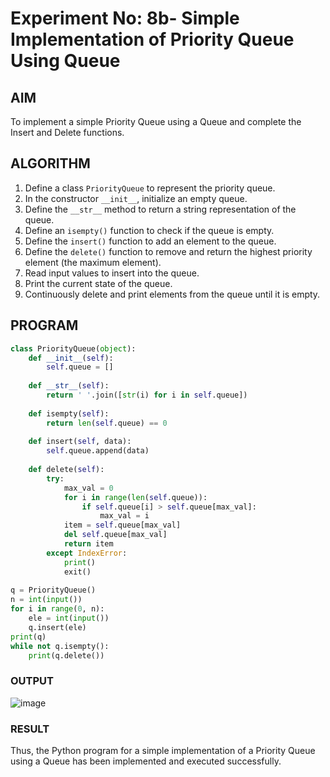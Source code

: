 # Experiment No: 8b- Simple Implementation of Priority Queue Using Queue

## AIM  
To implement a simple Priority Queue using a Queue and complete the Insert and Delete functions.

## ALGORITHM  
1. Define a class `PriorityQueue` to represent the priority queue.
2. In the constructor `__init__`, initialize an empty queue.
3. Define the `__str__` method to return a string representation of the queue.
4. Define an `isempty()` function to check if the queue is empty.
5. Define the `insert()` function to add an element to the queue.
6. Define the `delete()` function to remove and return the highest priority element (the maximum element).
7. Read input values to insert into the queue.
8. Print the current state of the queue.
9. Continuously delete and print elements from the queue until it is empty.

## PROGRAM
```python
class PriorityQueue(object):
    def __init__(self):
        self.queue = []
        
    def __str__(self):
        return ' '.join([str(i) for i in self.queue])
        
    def isempty(self):
        return len(self.queue) == 0
        
    def insert(self, data):
        self.queue.append(data)
        
    def delete(self):
        try:
            max_val = 0
            for i in range(len(self.queue)):
                if self.queue[i] > self.queue[max_val]:
                    max_val = i
            item = self.queue[max_val]
            del self.queue[max_val]
            return item
        except IndexError:
            print()
            exit()
            
q = PriorityQueue()
n = int(input())
for i in range(0, n):
    ele = int(input())
    q.insert(ele)
print(q)
while not q.isempty():
    print(q.delete())

```

### OUTPUT
![image](https://github.com/user-attachments/assets/1724261d-e1ae-4e98-964a-2bf833fadc1c)

### RESULT
Thus, the Python program for a simple implementation of a Priority Queue using a Queue has been implemented and executed successfully.
